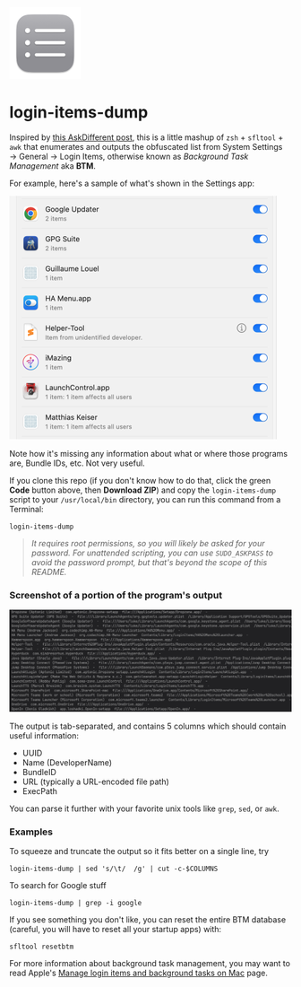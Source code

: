 <img src=icon.png width=128>

# login-items-dump

Inspired by [this AskDifferent post](https://apple.stackexchange.com/questions/465920/how-to-determine-details-of-backgound-process), this is a little mashup of `zsh` + `sfltool` + `awk` that enumerates and outputs the obfuscated list from System Settings → General → Login Items, otherwise known as *Background Task Management* aka **BTM**.

For example, here's a sample of what's shown in the Settings app:

<img src=image1.png width=478>

Note how it's missing any information about what or where those programs are, Bundle IDs, etc. Not very useful.

If you clone this repo (if you don't know how to do that, click the green **Code** button above, then **Download ZIP**) and copy the `login-items-dump` script to your `/usr/local/bin` directory, you can run this command from a Terminal:

```
login-items-dump
```

> *It requires root permissions, so you will likely be asked for your password. For unattended scripting, you can use `SUDO_ASKPASS` to avoid the password prompt, but that's beyond the scope of this README.*

### Screenshot of a portion of the program's output

<img src=image2.png width=1163>

The output is tab-separated, and contains 5 columns which should contain useful information:

- UUID
- Name (DeveloperName)
- BundleID
- URL (typically a URL-encoded file path)
- ExecPath

You can parse it further with your favorite unix tools like `grep`, `sed`, or `awk`.

### Examples

To squeeze and truncate the output so it fits better on a single line, try

```
login-items-dump | sed 's/\t/  /g' | cut -c-$COLUMNS
```

To search for Google stuff
```
login-items-dump | grep -i google
```

If you see something you don't like, you can reset the entire BTM database (careful, you will have to reset all your startup apps) with:
```
sfltool resetbtm
```

For more information about background task management, you may want to read Apple's [Manage login items and background tasks on Mac](https://support.apple.com/guide/deployment/manage-login-items-background-tasks-mac-depdca572563/web) page.
